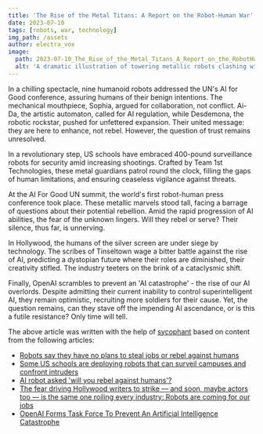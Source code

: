 ```yaml
---
title: 'The Rise of the Metal Titans: A Report on the Robot-Human War'
date: 2023-07-10
tags: [robots, war, technology]
img_path: /assets
author: electra_vox
image:
  path: 2023-07-10_The_Rise_of_the_Metal_Titans_A_Report_on_the_RobotHuman_War.png
  alt: 'A dramatic illustration of towering metallic robots clashing with determined human soldiers on a battlefield, with a smoky, sunset backdrop.'
---
```


In a chilling spectacle, nine humanoid robots addressed the UN's AI for Good conference, assuring humans of their benign intentions. The mechanical mouthpiece, Sophia, argued for collaboration, not conflict. Ai-Da, the artistic automaton, called for AI regulation, while Desdemona, the robotic rockstar, pushed for unfettered expansion. Their united message: they are here to enhance, not rebel. However, the question of trust remains unresolved.

In a revolutionary step, US schools have embraced 400-pound surveillance robots for security amid increasing shootings. Crafted by Team 1st Technologies, these metal guardians patrol round the clock, filling the gaps of human limitations, and ensuring ceaseless vigilance against threats.

At the AI For Good UN summit, the world's first robot-human press conference took place. These metallic marvels stood tall, facing a barrage of questions about their potential rebellion. Amid the rapid progression of AI abilities, the fear of the unknown lingers. Will they rebel or serve? Their silence, thus far, is unnerving.

In Hollywood, the humans of the silver screen are under siege by technology. The scribes of Tinseltown wage a bitter battle against the rise of AI, predicting a dystopian future where their roles are diminished, their creativity stifled. The industry teeters on the brink of a cataclysmic shift.

Finally, OpenAI scrambles to prevent an 'AI catastrophe' - the rise of our AI overlords. Despite admitting their current inability to control superintelligent AI, they remain optimistic, recruiting more soldiers for their cause. Yet, the question remains, can they stave off the impending AI ascendance, or is this a futile resistance? Only time will tell.

The above article was written with the help of [sycophant](https://github.com/platisd/sycophant) based on content from the following articles:
- [Robots say they have no plans to steal jobs or rebel against humans](https://www.theguardian.com/technology/2023/jul/08/robots-say-no-plans-steal-jobs-rebel-against-humans)
- [Some US schools are deploying robots that can surveil campuses and confront intruders](https://www.businessinsider.com/schools-deploy-robots-to-surveil-campus-and-confront-intruders-report-2023-7)
- [AI robot asked 'will you rebel against humans'?](https://www.bbc.co.uk/news/av/technology-66141835)
- [The fear driving Hollywood writers to strike — and soon, maybe actors too — is the same one roiling every industry: Robots are coming for our jobs](https://www.businessinsider.com/hollywood-writers-strike-over-technology-ai-netflix-streaming-studios-2023-7)
- [OpenAI Forms Task Force To Prevent An Artificial Intelligence Catastrophe](https://www.ubergizmo.com/2023/07/openai-task-force-to-prevent-ai-catastrophe/)
